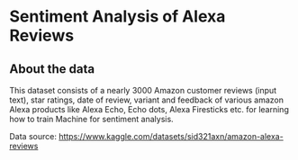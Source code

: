 # Sentiment Analysis of Alexa Reviews

## About the data
This dataset consists of a nearly 3000 Amazon customer reviews (input text), star ratings, date of review, variant and feedback of various amazon Alexa products like Alexa Echo, Echo dots, Alexa Firesticks etc. for learning how to train Machine for sentiment analysis.

Data source: https://www.kaggle.com/datasets/sid321axn/amazon-alexa-reviews

